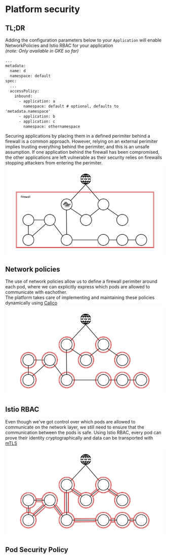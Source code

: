 # Platform security

## TL;DR

Adding the configuration parameters below to your `Application` will enable NetworkPolicies and Istio RBAC for your application  
_\(note: Only available in GKE so far\)_

```text
...
metadata:
  name: d
  namespace: default
spec: 
  ...
  accessPolicy:
    inbound:
      - application: a
        namespace: default # optional, defaults to 'metadata.namespace'
      - application: b
      - application: c
        namespace: othernamespace
```

Securing applications by placing them in a defined perimiter behind a firewall is a common approach. However, relying on an external perimiter implies trusting everything behind the perimiter, and this is an unsafe assumption. If one application behind the firewall has been compromised, the other applications are left vulnerable as their security relies on firewalls stopping attackers from entering the perimiter. ![firewall](../../.gitbook/assets/firewallsecurity.png)

## Network policies

The use of network policies allow us to define a firewall perimiter around each pod, where we can explicitly express which pods are allowed to communicate with eachother.  
The platform takes care of implementing and maintaining these policies dynamically using [Calico](https://www.projectcalico.org/calico-network-policy-comes-to-kubernetes/) ![firewall](../../.gitbook/assets/networkpolicy.png)

## Istio RBAC

Even though we've got control over which pods are allowed to communicate on the network layer, we still need to ensure that the communication between the pods is safe. Using Istio RBAC, every pod can prove their identity cryptographically and data can be transported with [mTLS](https://istio.io/docs/tasks/security/mutual-tls/)  
![firewall](../../.gitbook/assets/platformsecurity.png)

## Pod Security Policy

